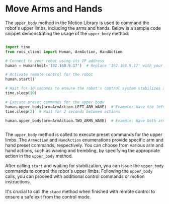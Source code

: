 <script>
const element = document.getElementById('markdown_box');
const height = window.getComputedStyle(element).height;
const video_box = document.getElementById('video_box');
video_box.style.height = height
</script>

# Move Arms and Hands

The `upper_body` method in the Motion Library is used to command the robot's upper limbs, including the arms and hands. Below is a sample code snippet demonstrating the usage of the `upper_body` method:

<div style="display:flex;width:100%;overflow:auto;justify-content:space-between">
  <div id="markdown_box">

```Python
import time
from rocs_client import Human, ArmAction, HandAction

# Connect to your robot using its IP address
human = Human(host='192.168.9.17')  # Replace '192.168.9.17' with your robot's actual IP

# Activate remote control for the robot
human.start()

# Wait for 10 seconds to ensure the robot's control system stabilizes after initiating the remote control command start().
time.sleep(10)

# Execute preset commands for the upper body
human.upper_body(arm=ArmAction.LEFT_ARM_WAVE)  # Example: Wave the left arm
time.sleep(2)  # Wait for 2 seconds between actions

human.upper_body(arm=ArmAction.TWO_ARMS_WAVE)  # Example: Wave both arms
```

</div>

<div style="margin-left:5%">
    <video controls autoplay muted id="video_box">
      <source src="_media/move Arms and Hands.mp4" type="video/mp4">
    </video>
  </div>
</div>

The `upper_body` method is called to execute preset commands for the upper limbs. The `ArmAction` and `HandAction` enumerations provide specific arm and hand preset commands, respectively. You can choose from various arm and hand actions, such as waving and trembling, by specifying the appropriate action in the `upper_body` method.

After calling `start` and waiting for stabilization, you can issue the `upper_body` commands to control the robot's upper limbs. Following the `upper_body` calls, you can proceed with additional control commands or motion instructions.

It's crucial to call the `stand` method when finished with remote control to ensure a safe exit from the control mode.
